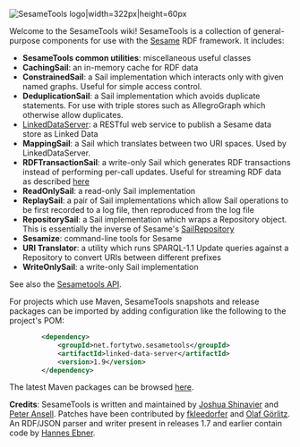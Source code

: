 <!-- This README can be viewed at https://github.com/joshsh/sesametools/wiki -->

![SesameTools logo|width=322px|height=60px](https://github.com/joshsh/sesametools/wiki/graphics/SesameTools-logo.png)

Welcome to the SesameTools wiki!
SesameTools is a collection of general-purpose components for use with the [Sesame](http://rdf4j.org) RDF framework.  It includes:

* **SesameTools common utilities**: miscellaneous useful classes
* **CachingSail**: an in-memory cache for RDF data
* **ConstrainedSail**: a Sail implementation which interacts only with given named graphs.  Useful for simple access control.
* **DeduplicationSail**: a Sail implementation which avoids duplicate statements.  For use with triple stores such as AllegroGraph which otherwise allow duplicates.
* [LinkedDataServer](https://github.com/joshsh/sesametools/wiki/LinkedDataServer): a RESTful web service to publish a Sesame data store as Linked Data
* **MappingSail**: a Sail which translates between two URI spaces.  Used by LinkedDataServer.
* **RDFTransactionSail**: a write-only Sail which generates RDF transactions instead of performing per-call updates.  Useful for streaming RDF data as described [here](http://arxiv.org/abs/1011.3595)
* **ReadOnlySail**: a read-only Sail implementation
* **ReplaySail**: a pair of Sail implementations which allow Sail operations to be first recorded to a log file, then reproduced from the log file
* **RepositorySail**: a Sail implementation which wraps a Repository object.  This is essentially the inverse of Sesame's [SailRepository](http://rdf4j.org/sesame/2.7/apidocs/org/openrdf/repository/sail/SailRepository.html)
* **Sesamize**: command-line tools for Sesame
* **URI Translator**: a utility which runs SPARQL-1.1 Update queries against a Repository to convert URIs between different prefixes
* **WriteOnlySail**: a write-only Sail implementation

See also the [Sesametools API](http://fortytwo.net/projects/sesametools/api/latest/index.html).

For projects which use Maven, SesameTools snapshots and release packages can be imported by adding configuration like the following to the project's POM:

```xml
        <dependency>
            <groupId>net.fortytwo.sesametools</groupId>
            <artifactId>linked-data-server</artifactId>
            <version>1.9</version>
        </dependency>
```

The latest Maven packages can be browsed [here](http://search.maven.org/#search%7Cga%7C1%7Csesametools).

**Credits**: SesameTools is written and maintained by [Joshua Shinavier](https://github.com/joshsh) and [Peter Ansell](https://github.com/ansell). Patches have been contributed by [fkleedorfer](https://github.com/fkleedorfer) and [Olaf Görlitz](https://github.com/goerlitz). An RDF/JSON parser and writer present in releases 1.7 and earlier contain code by [Hannes Ebner](http://ebner.wordpress.com/).
